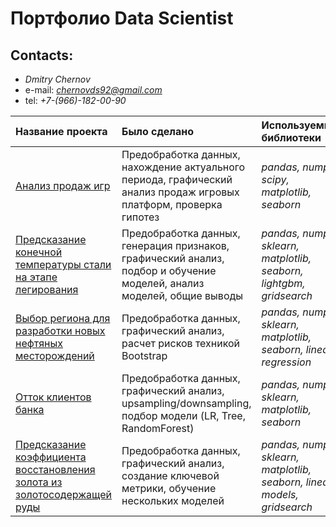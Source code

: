 # Портфолио Data Scientist

## Contacts: 

- *Dmitry Chernov*
- e-mail: *chernovds92@gmail.com*
- tel: *+7-(966)-182-00-90*

| Название проекта | Было сделано | Используемые библиотеки | 
| :---------------------- | :---------------------- | :---------------------- |
| [Анализ продаж игр](https://github.com/dmitrychernov77/Portfolio/tree/master/%D0%90%D0%BD%D0%B0%D0%BB%D0%B8%D0%B7%20%D0%BF%D1%80%D0%BE%D0%B4%D0%B0%D0%B6%20%D0%B8%D0%B3%D1%80) | Предобработка данных, нахождение актуального периода, графический анализ продаж игровых платформ, проверка гипотез | *pandas, numpy, scipy, matplotlib, seaborn* |
| [Предсказание конечной температуры стали на этапе легирования](https://github.com/dmitrychernov77/Portfolio/tree/master/%D0%9C%D0%B5%D1%82%D0%B0%D0%BB%D0%BB%D1%83%D1%80%D0%B3%D0%B8%D1%8F) | Предобработка данных, генерация признаков, графический анализ, подбор и обучение моделей, анализ моделей, общие выводы | *pandas, numpy, sklearn, matplotlib, seaborn, lightgbm, gridsearch* |
| [Выбор региона для разработки новых нефтяных месторождений](https://github.com/dmitrychernov77/Portfolio/tree/master/%D0%94%D0%BE%D0%B1%D1%8B%D1%87%D0%B0%20%D0%BD%D0%B5%D1%84%D1%82%D0%B8) | Предобработка данных, графический анализ, расчет рисков техникой Bootstrap | *pandas, numpy, sklearn, matplotlib, seaborn, linear regression* |
| [Отток клиентов банка](https://github.com/dmitrychernov77/Portfolio/tree/master/%D0%9E%D1%82%D1%82%D0%BE%D0%BA%20%D0%BA%D0%BB%D0%B8%D0%B5%D0%BD%D1%82%D0%BE%D0%B2%20%D0%B1%D0%B0%D0%BD%D0%BA%D0%B0) | Предобработка данных, графический анализ, upsampling/downsampling, подбор модели (LR, Tree, RandomForest) | *pandas, numpy, sklearn, matplotlib, seaborn* |
| [Предсказание коэффициента восстановления золота из золотосодержащей руды](https://github.com/dmitrychernov77/Portfolio/tree/master/%D0%9E%D0%B1%D1%80%D0%B0%D0%B1%D0%BE%D1%82%D0%BA%D0%B0%20%D0%B7%D0%BE%D0%BB%D0%BE%D1%82%D0%BE%D0%B9%20%D1%80%D1%83%D0%B4%D1%8B) | Предобработка данных, графический анализ, создание ключевой метрики, обучение нескольких моделей | *pandas, numpy, sklearn, matplotlib, seaborn, linear models, gridsearch* |